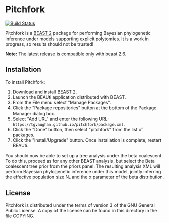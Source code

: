 Pitchfork
=========

[![Build Status](https://github.com/tgvaughan/pitchfork/workflows/Unit%2Fintegration%20tests/badge.svg)](https://github.com/tgvaughan/pitchfork/actions?query=workflow%3A%22Unit%2Fintegration+tests%22)

Pitchfork is a [BEAST 2](https://www.beast2.org) package for performing
Bayesian phylogenetic inference under models supporting explicit polytomies.
It is a work in progress, so results should not be trusted!

**Note:** The latest release is compatible only with beast 2.6.

Installation
------------

To install Pitchfork:

1. Download and install [BEAST 2](https://www.beast2.org).
2. Launch the BEAUti application distributed with BEAST.
3. From the File menu select "Manage Packages".
4. Click the "Package repositories" button at the bottom of the Package Manager dialog box.
5. Select "Add URL" and enter the following URL:
   `https://tgvaughan.github.io/pitchfork/package.xml`.
6. Click the "Done" button, then select "pitchfork" from the list of packages.
7. Click the "Install/Upgrade" button.  Once installation is complete, restart BEAUti.

You should now be able to set up a tree analysis under the beta coalescent.
To do this, proceed as for any other BEAST analysis, but select the Beta coalescent
tree prior from the priors panel.  The resulting analysis XML will perform
Bayesian phylogenetic inference under this model, jointly inferring the effective
population size Nₑ and the α parameter of the beta distribution.

License
-------

Pitchfork is distributed under the terms of version 3 of the GNU
General Public License.  A copy of the license can be found in this
directory in the file COPYING.
